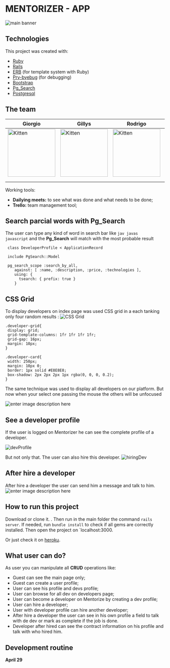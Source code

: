 

# MENTORIZER - APP

![main banner](https://res.cloudinary.com/dloadb2bx/image/upload/v1620574033/mentormain_xkjene.png)


## Technologies
This project was created with:

 - [Ruby](https://www.ruby-lang.org/pt/)
 - [Rails](https://rubygems.org/gems/rails)
 - [ERB](https://ruby-doc.org/stdlib-2.7.1/libdoc/erb/rdoc/ERB.html) (for template system with Ruby)
 - [Pry-byebug](https://rubygems.org/gems/pry-byebug/versions/3.4.0?locale=pt-BR) (for debugging)
 - [Bootstrap](https://getbootstrap.com/)
 - [Pg_Search](https://rubygems.org/gems/pg_search/versions/1.0.5?locale=pt-BR)
 - [Postgresql](https://www.postgresql.org/)

## The team

| Giorgio                                                                                                                             | Gillys                                                                                                                              | Rodrigo                                                                                                                             | Thiago                                                                                                                              |   |
|-------------------------------------------------------------------------------------------------------------------------------------|-------------------------------------------------------------------------------------------------------------------------------------|-------------------------------------------------------------------------------------------------------------------------------------|-------------------------------------------------------------------------------------------------------------------------------------|---|
| <img  src="https://avatars.githubusercontent.com/u/76529564?v=4"  alt="Kitten"  title="A cute kitten"  width="150"  height="150" /> | <img  src="https://avatars.githubusercontent.com/u/70576668?v=4"  alt="Kitten"  title="A cute kitten"  width="150"  height="150" /> | <img  src="https://avatars.githubusercontent.com/u/76494354?v=4"  alt="Kitten"  title="A cute kitten"  width="150"  height="150" /> | <img  src="https://avatars.githubusercontent.com/u/28869405?v=4"  alt="Kitten"  title="A cute kitten"  width="150"  height="150" /> |   |
|                                                                                                                                     |                                                                                                                                     |                                                                                                                                     |                                                                                                                                     |   |
|                                                                                                                                     |                                                                                                                                     |                                                                                                                                     |                                                                                                                                     |   |

Working tools:
- **Dailying meets:** to see what was done and what needs to be done;
- **Trello:** team management tool;


## Search parcial words with Pg_Search
The user can type any kind of word in search bar like `jav javas  javascript` and the **Pg_Search** will match with the most probable result

     class DeveloperProfile < ApplicationRecord

     include PgSearch::Model

     pg_search_scope :search_by_all,
        against: [ :name, :description, :price, :technologies ],
        using: {
          tsearch: { prefix: true }
        }





## CSS Grid

To display developers on index page was used CSS grid in a each  tanking only four random results :
![CSS Grid](https://res.cloudinary.com/dloadb2bx/image/upload/v1620573532/mentor10_t0pb7o.png)
   ```
.developer-grid{
    display: grid;
    grid-template-columns: 1fr 1fr 1fr 1fr;
    grid-gap: 16px;
    margin: 10px;
}

.developer-card{
    width: 250px;
    margin: 10px 0;
    border: 1px solid #E8E8E8;
    box-shadow: 2px 2px 2px 1px rgba(0, 0, 0, 0.2);
}
```

The same technique was used to display all developers on our platform. But now when your select one passing the mouse the others will be unfocused

![enter image description here](https://res.cloudinary.com/dloadb2bx/image/upload/v1620573724/mentorDevs_m27wbe.png)
## See a developer profile

If the user is logged on Mentorizer he can see the complete profile of a developer.

![devProfile](https://res.cloudinary.com/dloadb2bx/image/upload/v1620572390/mentor2_sitwze.png)

But not only that. The user can also hire this developer.
![hiringDev](https://res.cloudinary.com/dloadb2bx/image/upload/v1620573495/mentor7_ve49qb.png)

## After hire a developer
After hire a developer the user can send him a message and talk to him.
![enter image description here](https://res.cloudinary.com/dloadb2bx/image/upload/v1620574216/mentor8_tphjtp.png)
## How to run this project
Download or clone it. . Then run in the main folder the command `rails server`. If needed, run `bundle install` to check if all gems are correctly installed. Then open the project on `localhost:3000.

Or just check it on [heroku](https://tech-lead-536.herokuapp.com/).


## What user can do?
As user you can manipulate all **CRUD** operations like:

 - Guest can see the main page only;
 - Guest can create a user profile;
 - User can see his profile and devs profile;
 - User can browse for all dev on developers page;
 - User can become a developer on Mentorize by creating a dev profile;
 - User can hire a developer;
 - User with developer profile can hire another developer;
 - After hire a developer the user can see in his own profile a field to talk with de dev or mark as complete if the job is done.
 - Developer after hired can see the contract information on his profile and talk with who hired him.

## Development routine

 **April 29**


